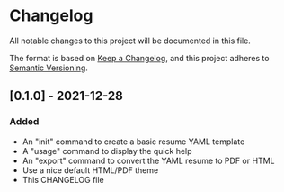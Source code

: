 # Changelog
All notable changes to this project will be documented in this file.

The format is based on [Keep a Changelog](https://keepachangelog.com/en/1.0.0/),
and this project adheres to [Semantic Versioning](https://semver.org/spec/v2.0.0.html).

## [0.1.0] - 2021-12-28
### Added
 - An "init" command to create a basic resume YAML template
 - A "usage" command to display the quick help
 - An "export" command to convert the YAML resume to PDF or HTML
 - Use a nice default HTML/PDF theme
 - This CHANGELOG file
